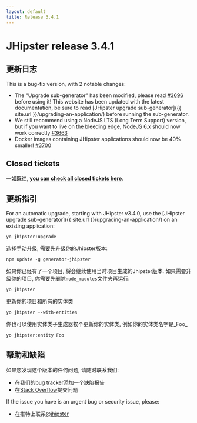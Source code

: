 ```yaml
---
layout: default
title: Release 3.4.1
---
```


JHipster release 3.4.1
==================

更新日志
----------

This is a bug-fix version, with 2 notable changes:

- The "Upgrade sub-generator" has been modified, please read [#3696](https://github.com/jhipster/generator-jhipster/issues/3696) before using it! This website has been updated with the latest documentation, be sure to read [JHipster upgrade sub-generator]({{ site.url }}/upgrading-an-application/) before running the sub-generator.
- We still recommend using a NodeJS LTS (Long Term Support) version, but if you want to live on the bleeding edge, NodeJS 6.x should now work correctly [#3663](https://github.com/jhipster/generator-jhipster/issues/3663)
- Docker images containing JHipster applications should now be 40% smaller! [#3700](https://github.com/jhipster/generator-jhipster/issues/3700)

Closed tickets
------------
一如既往, __[you can check all closed tickets here](https://github.com/jhipster/generator-jhipster/issues?q=milestone%3A3.4.1+is%3Aclosed)__.

更新指引
------------

For an automatic upgrade, starting with JHipster v3.4.0, use the [JHipster upgrade sub-generator]({{ site.url }}/upgrading-an-application/) on an existing application:

```
yo jhipster:upgrade
```

选择手动升级, 需要先升级你的Jhipster版本:

```
npm update -g generator-jhipster
```

如果你已经有了一个项目, 将会继续使用当时项目生成的Jhipster版本.
如果需要升级你的项目, 你需要先删除`node_modules`文件夹再运行:

```
yo jhipster
```

更新你的项目和所有的实体类

```
yo jhipster --with-entities
```

你也可以使用实体类子生成器挨个更新你的实体类, 例如你的实体类名字是_Foo_

```
yo jhipster:entity Foo
```

帮助和缺陷
--------------

如果您发现这个版本的任何问题, 请随时联系我们:

- 在我们的[bug tracker](https://github.com/jhipster/generator-jhipster/issues?state=open)添加一个缺陷报告
- 在[Stack Overflow](http://stackoverflow.com/tags/jhipster/info)提交问题

If the issue you have is an urgent bug or security issue, please:

- 在推特上联系[@jhipster](https://twitter.com/jhipster)
